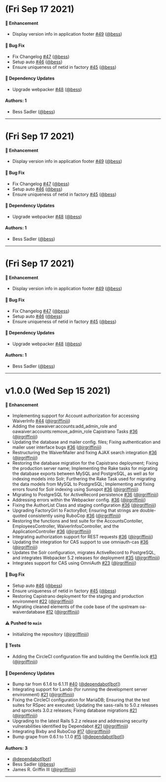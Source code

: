 # (Fri Sep 17 2021)

#### 🚀 Enhancement

- Display version info in application footer [#49](https://github.com/pulibrary/oawaiver/pull/49) ([@bess](https://github.com/bess))

#### 🐛 Bug Fix

- Fix Changelog [#47](https://github.com/pulibrary/oawaiver/pull/47) ([@bess](https://github.com/bess))
- Setup auto [#46](https://github.com/pulibrary/oawaiver/pull/46) ([@bess](https://github.com/bess))
- Ensure uniqueness of netid in factory [#45](https://github.com/pulibrary/oawaiver/pull/45) ([@bess](https://github.com/bess))

#### 🔩 Dependency Updates

- Upgrade webpacker [#48](https://github.com/pulibrary/oawaiver/pull/48) ([@bess](https://github.com/bess))

#### Authors: 1

- Bess Sadler ([@bess](https://github.com/bess))

---

# (Fri Sep 17 2021)

#### 🚀 Enhancement

- Display version info in application footer [#49](https://github.com/pulibrary/oawaiver/pull/49) ([@bess](https://github.com/bess))

#### 🐛 Bug Fix

- Fix Changelog [#47](https://github.com/pulibrary/oawaiver/pull/47) ([@bess](https://github.com/bess))
- Setup auto [#46](https://github.com/pulibrary/oawaiver/pull/46) ([@bess](https://github.com/bess))
- Ensure uniqueness of netid in factory [#45](https://github.com/pulibrary/oawaiver/pull/45) ([@bess](https://github.com/bess))

#### 🔩 Dependency Updates

- Upgrade webpacker [#48](https://github.com/pulibrary/oawaiver/pull/48) ([@bess](https://github.com/bess))

#### Authors: 1

- Bess Sadler ([@bess](https://github.com/bess))

---

# (Fri Sep 17 2021)

#### 🚀 Enhancement

- Display version info in application footer [#49](https://github.com/pulibrary/oawaiver/pull/49) ([@bess](https://github.com/bess))

#### 🐛 Bug Fix

- Fix Changelog [#47](https://github.com/pulibrary/oawaiver/pull/47) ([@bess](https://github.com/bess))
- Setup auto [#46](https://github.com/pulibrary/oawaiver/pull/46) ([@bess](https://github.com/bess))
- Ensure uniqueness of netid in factory [#45](https://github.com/pulibrary/oawaiver/pull/45) ([@bess](https://github.com/bess))

#### 🔩 Dependency Updates

- Upgrade webpacker [#48](https://github.com/pulibrary/oawaiver/pull/48) ([@bess](https://github.com/bess))

#### Authors: 1

- Bess Sadler ([@bess](https://github.com/bess))

---

# v1.0.0 (Wed Sep 15 2021)

#### 🚀 Enhancement

- Implementing support for Account authorization for accessing WaiverInfo [#44](https://github.com/pulibrary/oawaiver/pull/44) ([@jrgriffiniii](https://github.com/jrgriffiniii))
- Adding the oawaiver:accounts:add_admin_role and oawaiver:accounts:remove_admin_role Capistrano Tasks [#36](https://github.com/pulibrary/oawaiver/pull/36) ([@jrgriffiniii](https://github.com/jrgriffiniii))
- Updating the database and mailer config. files; Fixing authentication and mailer user interface bugs [#36](https://github.com/pulibrary/oawaiver/pull/36) ([@jrgriffiniii](https://github.com/jrgriffiniii))
- Restructuring the WaiverMailer and fixing AJAX search integration [#36](https://github.com/pulibrary/oawaiver/pull/36) ([@jrgriffiniii](https://github.com/jrgriffiniii))
- Restoring the database migration for the Capistrano deployment; Fixing the production server name; Implementing the Rake tasks for migrating the database exports between MySQL and PostgreSQL, as well as for indexing models into Solr; Furthering the Rake Task used for migrating the data models from MySQL to PostgreSQL; Implementing and fixing errors found for Solr indexing using Sunspot [#36](https://github.com/pulibrary/oawaiver/pull/36) ([@jrgriffiniii](https://github.com/jrgriffiniii))
- Migrating to PostgreSQL for ActiveRecord persistence [#36](https://github.com/pulibrary/oawaiver/pull/36) ([@jrgriffiniii](https://github.com/jrgriffiniii))
- Addressing errors within the Webpacker config. [#36](https://github.com/pulibrary/oawaiver/pull/36) ([@jrgriffiniii](https://github.com/jrgriffiniii))
- Fixing the AuthorList Class and staging configuration [#36](https://github.com/pulibrary/oawaiver/pull/36) ([@jrgriffiniii](https://github.com/jrgriffiniii))
- Upgrading FactoryGirl to FactoryBot; Ensuring that strings are double-quoted consistently using RuboCop [#36](https://github.com/pulibrary/oawaiver/pull/36) ([@jrgriffiniii](https://github.com/jrgriffiniii))
- Restoring the functions and test suite for the AccountsContoller, EmployeesController, WaiverInfosController, and the ApplicationController [#36](https://github.com/pulibrary/oawaiver/pull/36) ([@jrgriffiniii](https://github.com/jrgriffiniii))
- Integrating authorization support for REST requests [#36](https://github.com/pulibrary/oawaiver/pull/36) ([@jrgriffiniii](https://github.com/jrgriffiniii))
- Updating the integration for CAS support to use omniauth-cas [#36](https://github.com/pulibrary/oawaiver/pull/36) ([@jrgriffiniii](https://github.com/jrgriffiniii))
- Updates the Solr configuration, migrates ActiveRecord to PostgreSQL, and integrates Webpacker 5.2 releases for deployment [#35](https://github.com/pulibrary/oawaiver/pull/35) ([@jrgriffiniii](https://github.com/jrgriffiniii))
- Integrates support for CAS using OmniAuth [#23](https://github.com/pulibrary/oawaiver/pull/23) ([@jrgriffiniii](https://github.com/jrgriffiniii))

#### 🐛 Bug Fix

- Setup auto [#46](https://github.com/pulibrary/oawaiver/pull/46) ([@bess](https://github.com/bess))
- Ensure uniqueness of netid in factory [#45](https://github.com/pulibrary/oawaiver/pull/45) ([@bess](https://github.com/bess))
- Restoring Capistrano deployment for the staging and production environment [#22](https://github.com/pulibrary/oawaiver/pull/22) ([@jrgriffiniii](https://github.com/jrgriffiniii))
- Migrating cleaned elements of the code base of the upstream oa-waiverdatabase [#12](https://github.com/pulibrary/oawaiver/pull/12) ([@jrgriffiniii](https://github.com/jrgriffiniii))

#### ⚠️ Pushed to `main`

- Initializing the repository ([@jrgriffiniii](https://github.com/jrgriffiniii))

#### 🧪 Tests

- Adding the CircleCI configuration file and building the Gemfile.lock [#13](https://github.com/pulibrary/oawaiver/pull/13) ([@jrgriffiniii](https://github.com/jrgriffiniii))

#### 🔩 Dependency Updates

- Bump tar from 6.1.6 to 6.1.11 [#40](https://github.com/pulibrary/oawaiver/pull/40) ([@dependabot[bot]](https://github.com/dependabot[bot]))
- Integrating support for Lando (for running the development server environment) [#21](https://github.com/pulibrary/oawaiver/pull/21) ([@jrgriffiniii](https://github.com/jrgriffiniii))
- Fixing the CircleCI configuration for MariaDB; Ensuring that the test suites for RSpec are executed; Updating the sass-rails to 5.0.z releases and sprockets 3.0.z releases; Fixing database migrations [#21](https://github.com/pulibrary/oawaiver/pull/21) ([@jrgriffiniii](https://github.com/jrgriffiniii))
- Upgrading to the latest Rails 5.2.z release and addressing security vulnerabilities identified by Dependabot [#21](https://github.com/pulibrary/oawaiver/pull/21) ([@jrgriffiniii](https://github.com/jrgriffiniii))
- Integrating Bixby and RuboCop [#17](https://github.com/pulibrary/oawaiver/pull/17) ([@jrgriffiniii](https://github.com/jrgriffiniii))
- Bump grape from 0.6.1 to 1.1.0 [#15](https://github.com/pulibrary/oawaiver/pull/15) ([@dependabot[bot]](https://github.com/dependabot[bot]))

#### Authors: 3

- [@dependabot[bot]](https://github.com/dependabot[bot])
- Bess Sadler ([@bess](https://github.com/bess))
- James R. Griffin III ([@jrgriffiniii](https://github.com/jrgriffiniii))

---



